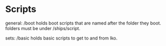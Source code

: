 # Scripts
general:
/boot holds boot scripts that are named after the folder they boot.
folders must be under /ships/script.  

sets:
/basic holds basic scripts to get to and from lko.
